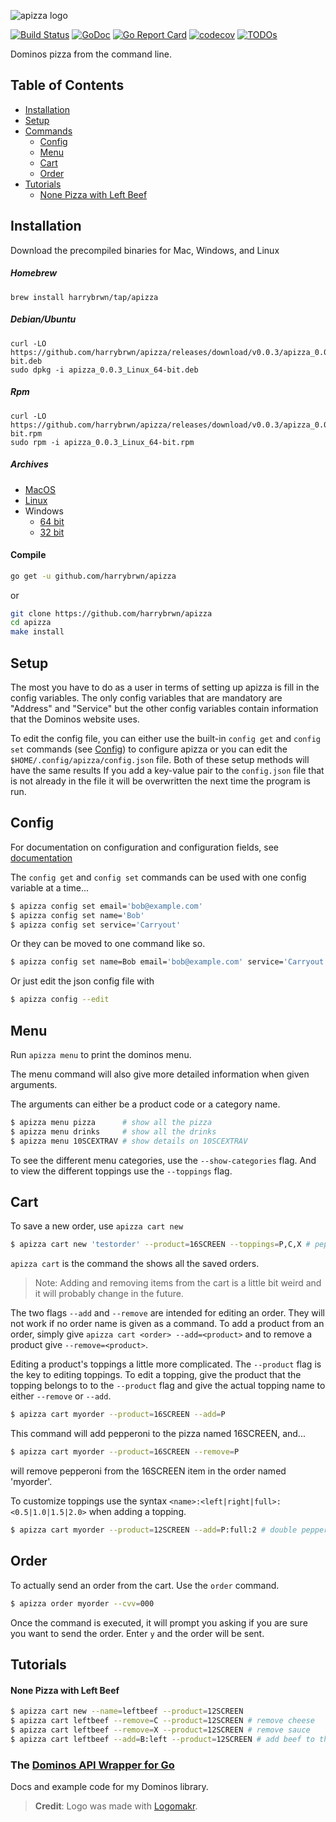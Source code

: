 ![apizza logo](/docs/logo.png)

[![Build Status](https://travis-ci.com/harrybrwn/apizza.svg?branch=master)](https://travis-ci.com/harrybrwn/apizza)
[![GoDoc](https://godoc.org/github.com/github.com/harrybrwn/apizza/dawg?status.svg)](https://pkg.go.dev/github.com/harrybrwn/apizza/dawg?tab=doc)
[![Go Report Card](https://goreportcard.com/badge/github.com/harrybrwn/apizza)](https://goreportcard.com/report/github.com/harrybrwn/apizza)
[![codecov](https://codecov.io/gh/harrybrwn/apizza/branch/master/graph/badge.svg)](https://codecov.io/gh/harrybrwn/apizza)
[![TODOs](https://badgen.net/https/api.tickgit.com/badgen/github.com/harrybrwn/apizza)](https://www.tickgit.com/browse?repo=github.com/harrybrwn/apizza)

Dominos pizza from the command line.

## Table of Contents
- [Installation](#installation)
- [Setup](#setup)
- [Commands](#commands)
	- [Config](#config)
	- [Menu](#menu)
	- [Cart](#cart)
	- [Order](#order)
- [Tutorials](#tutorials)
	- [None Pizza with Left Beef](#none-pizza-with-left-beef)

## Installation
Download the precompiled binaries for Mac, Windows, and Linux

##### Homebrew
```
brew install harrybrwn/tap/apizza
```
##### Debian/Ubuntu
```
curl -LO https://github.com/harrybrwn/apizza/releases/download/v0.0.3/apizza_0.0.3_Linux_64-bit.deb
sudo dpkg -i apizza_0.0.3_Linux_64-bit.deb
```
##### Rpm
```
curl -LO https://github.com/harrybrwn/apizza/releases/download/v0.0.3/apizza_0.0.3_Linux_64-bit.rpm
sudo rpm -i apizza_0.0.3_Linux_64-bit.rpm
```
##### Archives
- <a href="https://github.com/harrybrwn/apizza/releases/download/v0.0.3/apizza_0.0.3_MacOS_64-bit.tar.gz" download>MacOS</a><br>
- <a href="https://github.com/harrybrwn/apizza/releases/download/v0.0.3/apizza_0.0.3_Linux_64-bit.tar.gz" download>Linux</a>
- Windows
    - <a href="https://github.com/harrybrwn/apizza/releases/download/v0.0.3/apizza_0.0.3_Windows_64-bit.zip" download>64 bit</a>
    - <a href="https://github.com/harrybrwn/apizza/releases/download/v0.0.3/apizza_0.0.3_Windows_32-bit.zip" download>32 bit</a>

#### Compile
```bash
go get -u github.com/harrybrwn/apizza
```
or
```bash
git clone https://github.com/harrybrwn/apizza
cd apizza
make install
```

## Setup
The most you have to do as a user in terms of setting up apizza is fill in the config variables. The only config variables that are mandatory are "Address" and "Service" but the other config variables contain information that the Dominos website uses.

To edit the config file, you can either use the built-in `config get` and `config set` commands (see [Config](#config)) to configure apizza or you can edit the `$HOME/.config/apizza/config.json` file. Both of these setup methods will have the same results If you add a key-value pair to the `config.json` file that is not already in the file it will be overwritten the next time the program is run.


## Config
For documentation on configuration and configuration fields, see [documentation](/docs/configuration.md)

The `config get` and `config set` commands can be used with one config variable at a time...
```sh
$ apizza config set email='bob@example.com'
$ apizza config set name='Bob'
$ apizza config set service='Carryout'
```

Or they can be moved to one command like so.
```bash
$ apizza config set name=Bob email='bob@example.com' service='Carryout'
```

Or just edit the json config file with
```bash
$ apizza config --edit
```


## Menu
Run `apizza menu` to print the dominos menu.

The menu command will also give more detailed information when given arguments.

The arguments can either be a product code or a category name.
```bash
$ apizza menu pizza      # show all the pizza
$ apizza menu drinks     # show all the drinks
$ apizza menu 10SCEXTRAV # show details on 10SCEXTRAV
```
To see the different menu categories, use the `--show-categories` flag. And to view the different toppings use the `--toppings` flag.


## Cart
To save a new order, use `apizza cart new`
```bash
$ apizza cart new 'testorder' --product=16SCREEN --toppings=P,C,X # pepperoni, cheese, sauce
```
`apizza cart` is the command the shows all the saved orders.

> Note: Adding and removing items from the cart is a little bit weird and it will probably change in the future.

The two flags `--add` and `--remove` are intended for editing an order. They will not work if no order name is given as a command. To add a product from an order, simply give `apizza cart <order> --add=<product>` and to remove a product give `--remove=<product>`.

Editing a product's toppings a little more complicated. The `--product` flag is the key to editing toppings. To edit a topping, give the product that the topping belongs to to the `--product` flag and give the actual topping name to either `--remove` or `--add`.

```bash
$ apizza cart myorder --product=16SCREEN --add=P
```
This command will add pepperoni to the pizza named 16SCREEN, and...
```bash
$ apizza cart myorder --product=16SCREEN --remove=P
```
will remove pepperoni from the 16SCREEN item in the order named 'myorder'.

To customize toppings use the syntax `<name>:<left|right|full>:<0.5|1.0|1.5|2.0>` when adding a topping.
```sh
$ apizza cart myorder --product=12SCREEN --add=P:full:2 # double pepperoni
```


## Order
To actually send an order from the cart. Use the `order` command.

```bash
$ apizza order myorder --cvv=000
```
Once the command is executed, it will prompt you asking if you are sure you want to send the order. Enter `y` and the order will be sent.

## Tutorials

#### None Pizza with Left Beef
```bash
$ apizza cart new --name=leftbeef --product=12SCREEN
$ apizza cart leftbeef --remove=C --product=12SCREEN # remove cheese
$ apizza cart leftbeef --remove=X --product=12SCREEN # remove sauce
$ apizza cart leftbeef --add=B:left --product=12SCREEN # add beef to the left
```


### The [Dominos API Wrapper for Go](/docs/dawg.md)
Docs and example code for my Dominos library.

> **Credit**: Logo was made with [Logomakr](https://logomakr.com/).
